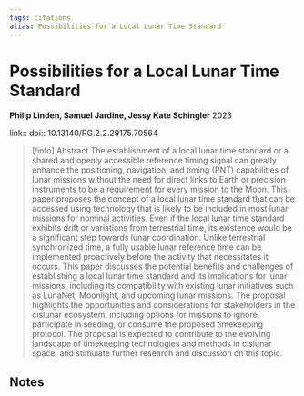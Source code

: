```yaml
---
tags: citations
alias: Possibilities for a Local Lunar Time Standard
---
```

# Possibilities for a Local Lunar Time Standard

**Philip Linden, Samuel Jardine, Jessy Kate Schingler**
2023

link:: 
doi:: 10.13140/RG.2.2.29175.70564

> [!info] Abstract
> The establishment of a local lunar time standard or a shared and openly accessible reference timing signal can greatly enhance the positioning, navigation, and timing (PNT) capabilities of lunar missions without the need for direct links to Earth or precision instruments to be a requirement for every mission to the Moon. This paper proposes the concept of a local lunar time standard that can be accessed using technology that is likely to be included in most lunar missions for nominal activities. Even if the local lunar time standard exhibits drift or variations from terrestrial time, its existence would be a significant step towards lunar coordination. Unlike terrestrial synchronized time, a fully usable lunar reference time can be implemented proactively before the activity that necessitates it occurs. This paper discusses the potential benefits and challenges of establishing a local lunar time standard and its implications for lunar missions, including its compatibility with existing lunar initiatives such as LunaNet, Moonlight, and upcoming lunar missions. The proposal highlights the opportunities and considerations for stakeholders in the cislunar ecosystem, including options for missions to ignore, participate in seeding, or consume the proposed timekeeping protocol. The proposal is expected to contribute to the evolving landscape of timekeeping technologies and methods in cislunar space, and stimulate further research and discussion on this topic.



## Notes

